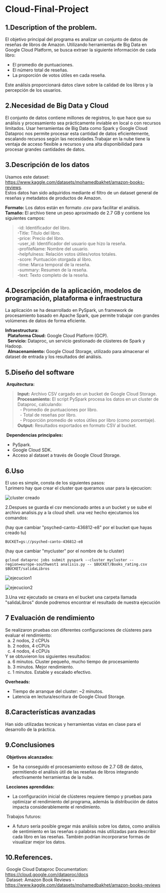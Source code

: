 # Cloud-Final-Project

## 1.Description of the problem.
El objetivo principal del programa es analizar un conjunto de datos de reseñas de libros de Amazon. Utilizando herramientas de Big Data en Google Cloud Platform, se busca extraer la siguiente información de cada libro:<br/>
- El promedio de puntuaciones.<br/>
- El número total de reseñas.<br/>
- La proporción de votos útiles en cada reseña.<br/>

Este análisis proporcionará datos clave sobre la calidad de los libros y la percepción de los usuarios.

## 2.Necesidad de Big Data y Cloud
El conjunto de datos contiene millones de registros, lo que hace que su análisis y procesamiento sea prácticamente inviable en local o con recursos limitados. Usar herramientas de Big Data como Spark y Google Cloud Dataproc nos permite procesar esta cantidad de datos eficientemente, escalando recursos según las necesidades.Trabajar en la nube tiene la ventaja de acceso flexible a recursos y una alta disponibilidad para procesar grandes cantidades de datos.

## 3.Descripción de los datos

Usamos este dataset: https://www.kaggle.com/datasets/mohamedbakhet/amazon-books-reviews. <br/>
Estos datos han sido adquiridos mediante el filtro de un dataset general de reseñas y metadatos de productos de Amazon.<br/>

**Formato:** Los datos están en formato .csv para facilitar el análisis.<br/>
**Tamaño:** El archivo tiene un peso aproximado de 2.7 GB y contiene los siguientes campos:<br/>

  >-id: Identificador del libro.<br/>
  -Title: Título del libro.<br/>
  -price: Precio del libro.<br/>
  -user_id: Identificador del usuario que hizo la reseña.<br/>
  -profileName: Nombre del usuario.<br/>
  -helpfulness: Relación votos útiles/votos totales.<br/>
  -score: Puntuación otorgada al libro.<br/>
  -time: Marca temporal de la reseña.<br/>
  -summary: Resumen de la reseña.<br/>
  -text: Texto completo de la reseña.<br/>

## 4.Descripción de la aplicación, modelos de programación, plataforma e infraestructura
La aplicación se ha desarrollado en PySpark, un framework de procesamiento basado en Apache Spark, que permite trabajar con grandes volúmenes de datos de forma eficiente.<br/>

**Infraestructura:**<br/>
  &nbsp;&nbsp;**Plataforma Cloud:** Google Cloud Platform (GCP).<br/>
  &nbsp;&nbsp;**Servicio:** Dataproc, un servicio gestionado de clústeres de Spark y Hadoop.<br/>
  &nbsp;&nbsp;**Almacenamiento:** Google Cloud Storage, utilizado para almacenar el dataset de entrada y los resultados del análisis.<br/>

## 5.Diseño del software
&nbsp;**Arquitectura:**<br/>
  >**Input:** Archivo CSV cargado en un bucket de Google Cloud Storage.<br/>
  **Procesamiento:** El script PySpark procesa los datos en un cluster de Dataproc, calculando:<br/>
   &nbsp; - Promedio de puntuaciones por libro.<br/>
   &nbsp; - Total de reseñas por libro.<br/>
   &nbsp; - Proporción promedio de votos útiles por libro (como porcentaje).<br/>
  **Output:** Resultados exportados en formato CSV al bucket.<br/>

&nbsp;**Dependencias principales:**<br/>
  - PySpark.<br/>
  - Google Cloud SDK.<br/>
  - Acceso al dataset a través de Google Cloud Storage.<br/>

## 6.Uso
El uso es simple, consta de los siguientes pasos:<br/>
  1.primero hay que crear el cluster que queramos usar para la ejecucion:<br/>
  
![cluster creado](https://github.com/user-attachments/assets/25bf4370-03b7-4791-86c2-edcb2e82ddaa)

 2.Despues se guarda el csv mencionado antes a un bucket y se sube el archivo analisis.py a la cloud shell. una vez hecho ejecutamos los comandos: 

(hay que cambiar "psyched-canto-436812-e8" por el bucket que hayas creado tu)
~~~
BUCKET=gs://psyched-canto-436812-e8 
~~~
(hay que cambiar "mycluster" por el nombre de tu cluster)
~~~
gcloud dataproc jobs submit pyspark --cluster mycluster --region=europe-southwest1 analisis.py -- $BUCKET/Books_rating.csv $BUCKET/salidaLibros
~~~
![ejecucion1](https://github.com/user-attachments/assets/c7a3e0e8-83f9-47db-a783-b6c7def01ef8)

![ejecucion2](https://github.com/user-attachments/assets/0df2b6c4-2f1f-46c1-9f53-1f2498920cab)

  3.Una vez ejecutado se creara en el bucket una carpeta llamada "salidaLibros" donde podremos encontrar el resultado de nuestra ejecución

## 7 Evaluación de rendimiento
Se realizaron pruebas con diferentes configuraciones de clústeres para evaluar el rendimiento:<br/>
  &nbsp;&nbsp;a. 2 nodos, 2 cCPUs<br/>
  &nbsp;&nbsp;b. 2 nodos, 4 cCPUs<br/>
  &nbsp;&nbsp;c. 4 nodos, 4 cCPUs<br/>
Y se obtuvieron los siguientes resultados:<br/>
  &nbsp;&nbsp;a. 6 minutos. Cluster pequeño, mucho tiempo de procesamiento<br/>
  &nbsp;&nbsp;b. 3 minutos. Mejor rendimiento.<br/>
  &nbsp;&nbsp;c. 1 minutos. Estable y escalado efectivo.<br/>

**Overheads:**<br/>
  - Tiempo de arranque del cluster: ~2 minutos.<br/>
  - Latencia en lectura/escritura de Google Cloud Storage.<br/>

## 8.Características avanzadas
Han sido utilizadas tecnicas y herramientas vistas en clase para el desarrollo de la práctica.

## 9.Conclusiones
&nbsp;**Objetivos alcanzados:**<br/>
- Se ha conseguido el procesamiento exitoso de 2.7 GB de datos, permitiendo el análisis útil de las reseñas de libros integrando efectivamente herramientas de la nube.<br/>

&nbsp;**Lecciones aprendidas:**<br/>
- La configuración inicial de clústeres requiere tiempo y pruebas para optimizar el rendimiento del programa, además la distribución de datos impacta considerablemente el rendimiento.<br/>

&nbsp;Trabajos futuros:<br/>
- A futuro sería posible gregar más análisis sobre los datos, como análisis de sentimiento en las reseñas o palabras más utilizadas para describir cada libro en las reseñas. También podrían incorporarse formas de visualizar mejor los datos.<br/>

## 10.References.
&nbsp;Google Cloud Dataproc Documentation: https://cloud.google.com/dataproc/docs<br/>
&nbsp;Dataset: Amazon Book Reviews - https://www.kaggle.com/datasets/mohamedbakhet/amazon-books-reviews

